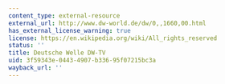 ```yaml
---
content_type: external-resource
external_url: http://www.dw-world.de/dw/0,,1660,00.html
has_external_license_warning: true
license: https://en.wikipedia.org/wiki/All_rights_reserved
status: ''
title: Deutsche Welle DW-TV
uid: 3f59343e-0443-4907-b336-95f07215bc3a
wayback_url: ''
---
```

